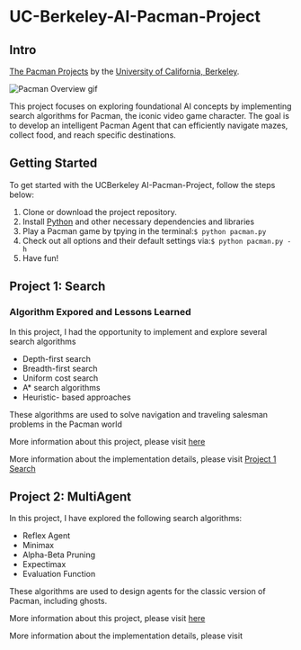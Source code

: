 # UC-Berkeley-AI-Pacman-Project
## Intro
[The Pacman Projects](http://ai.berkeley.edu/project_overview.html) by the [University of California, Berkeley](http://berkeley.edu/).

![Pacman Overview gif](http://ai.berkeley.edu/images/pacman_game.gif)

This project focuses on exploring foundational AI concepts by implementing search algorithms for Pacman, the iconic video game character. The goal is to develop an intelligent Pacman Agent that can efficiently navigate mazes, collect food, and reach specific destinations.

## Getting Started
To get started with the UCBerkeley AI-Pacman-Project, follow the steps below:
1. Clone or download the project repository.
2. Install [Python](https://www.python.org/) and other necessary dependencies and libraries
3. Play a Pacman game by tpying in the terminal:```$ python pacman.py```
4. Check out all options and their default settings via:```$ python pacman.py -h```
5. Have fun!

## Project 1: Search

### Algorithm Expored and Lessons Learned

In this project, I had the opportunity to implement and explore several search algorithms

- Depth-first search
- Breadth-first search
- Uniform cost search
- A* search algorithms
- Heuristic- based approaches

These algorithms are used to solve navigation and traveling salesman problems in the Pacman world

More information about this project, please visit [here](http://ai.berkeley.edu/search.html)

More information about the implementation details, please visit [Project 1 Search](https://github.com/proaro2001/UC-Berkeley-AI-Pacman-Project/tree/main/search)


## Project 2: MultiAgent

In this project, I have explored the following search algorithms:

- Reflex Agent
- Minimax
- Alpha-Beta Pruning
- Expectimax
- Evaluation Function

These algorithms are used to design agents for the classic version of Pacman, including ghosts.

More information about this project, please visit [here](http://ai.berkeley.edu/multiagent.html)

More information about the implementation details, please visit 